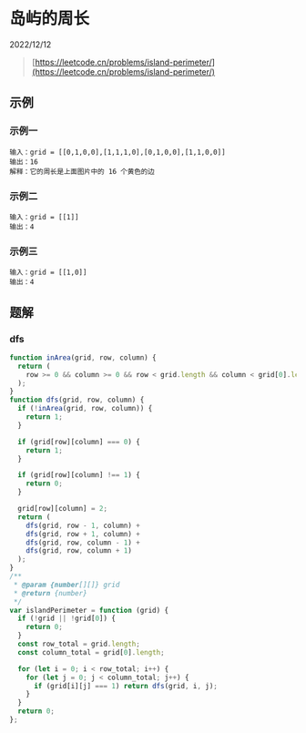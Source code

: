 # 岛屿的周长

2022/12/12

> [https://leetcode.cn/problems/island-perimeter/](https://leetcode.cn/problems/island-perimeter/)

## 示例

### 示例一

```text
输入：grid = [[0,1,0,0],[1,1,1,0],[0,1,0,0],[1,1,0,0]]
输出：16
解释：它的周长是上面图片中的 16 个黄色的边
```

### 示例二

```text
输入：grid = [[1]]
输出：4
```

### 示例三

```text
输入：grid = [[1,0]]
输出：4
```

## 题解

### dfs

```javascript
function inArea(grid, row, column) {
  return (
    row >= 0 && column >= 0 && row < grid.length && column < grid[0].length
  );
}
function dfs(grid, row, column) {
  if (!inArea(grid, row, column)) {
    return 1;
  }

  if (grid[row][column] === 0) {
    return 1;
  }

  if (grid[row][column] !== 1) {
    return 0;
  }

  grid[row][column] = 2;
  return (
    dfs(grid, row - 1, column) +
    dfs(grid, row + 1, column) +
    dfs(grid, row, column - 1) +
    dfs(grid, row, column + 1)
  );
}
/**
 * @param {number[][]} grid
 * @return {number}
 */
var islandPerimeter = function (grid) {
  if (!grid || !grid[0]) {
    return 0;
  }
  const row_total = grid.length;
  const column_total = grid[0].length;

  for (let i = 0; i < row_total; i++) {
    for (let j = 0; j < column_total; j++) {
      if (grid[i][j] === 1) return dfs(grid, i, j);
    }
  }
  return 0;
};
```
